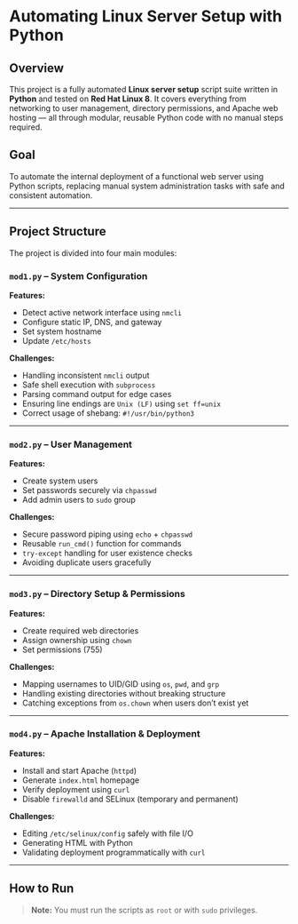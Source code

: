 # Automating Linux Server Setup with Python

## Overview

This project is a fully automated **Linux server setup** script suite written in **Python** and tested on **Red Hat Linux 8**. It covers everything from networking to user management, directory permissions, and Apache web hosting — all through modular, reusable Python code with no manual steps required.

## Goal

To automate the internal deployment of a functional web server using Python scripts, replacing manual system administration tasks with safe and consistent automation.

---

## Project Structure

The project is divided into four main modules:

### `mod1.py` – System Configuration

**Features:**

- Detect active network interface using `nmcli`
- Configure static IP, DNS, and gateway
- Set system hostname
- Update `/etc/hosts`

**Challenges:**

- Handling inconsistent `nmcli` output
- Safe shell execution with `subprocess`
- Parsing command output for edge cases
- Ensuring line endings are `Unix (LF)` using `set ff=unix`
- Correct usage of shebang: `#!/usr/bin/python3`

---

### `mod2.py` – User Management

**Features:**

- Create system users
- Set passwords securely via `chpasswd`
- Add admin users to `sudo` group

**Challenges:**

- Secure password piping using `echo` + `chpasswd`
- Reusable `run_cmd()` function for commands
- `try-except` handling for user existence checks
- Avoiding duplicate users gracefully

---

### `mod3.py` – Directory Setup & Permissions

**Features:**

- Create required web directories
- Assign ownership using `chown`
- Set permissions (755)

**Challenges:**

- Mapping usernames to UID/GID using `os`, `pwd`, and `grp`
- Handling existing directories without breaking structure
- Catching exceptions from `os.chown` when users don’t exist yet

---

### `mod4.py` – Apache Installation & Deployment

**Features:**

- Install and start Apache (`httpd`)
- Generate `index.html` homepage
- Verify deployment using `curl`
- Disable `firewalld` and SELinux (temporary and permanent)

**Challenges:**

- Editing `/etc/selinux/config` safely with file I/O
- Generating HTML with Python
- Validating deployment programmatically with `curl`

---

## How to Run

> **Note:** You must run the scripts as `root` or with `sudo` privileges.

